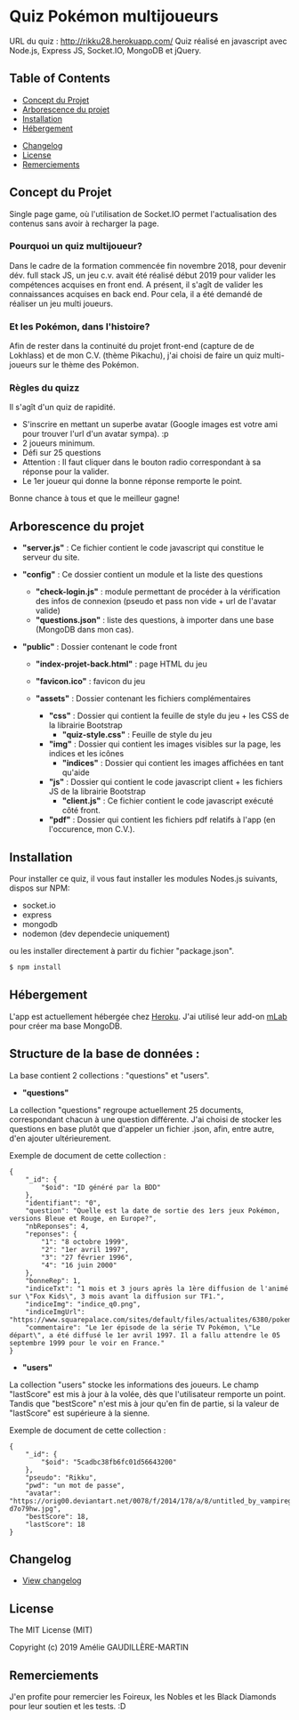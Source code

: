 # Quiz Pokémon multijoueurs

URL du quiz : http://rikku28.herokuapp.com/
Quiz réalisé en javascript avec Node.js, Express JS, Socket.IO, MongoDB et jQuery.

## Table of Contents

<!-- MarkdownTOC autolink=true bracket=round depth=2 -->
- [Concept du Projet](#Concept-du-Projet)
- [Arborescence du projet](#Arborescence-du-projet)
- [Installation](#installation)
- [Hébergement](#Hébergement)

<!-- - [Options](#options)
  - [Game_New-test options](#Game_New-test-options)
  - [http-proxy events](#http-proxy-events)
  - [http-proxy options](#http-proxy-options)
- [WebSocket](#websocket)
  - [External WebSocket upgrade](#external-websocket-upgrade) -->

- [Changelog](#changelog)
- [License](#license)
- [Remerciements](#Remerciements)

<!-- /MarkdownTOC -->

## Concept du Projet

Single page game, où l'utilisation de Socket.IO permet l'actualisation des contenus sans avoir à recharger la page.

### Pourquoi un quiz multijoueur?

Dans le cadre de la formation commencée fin novembre 2018, pour devenir dév. full stack JS, un jeu c.v. avait été réalisé début 2019 pour valider les compétences acquises en front end.
A présent, il s'agît de valider les connaissances acquises en back end. Pour cela, il a été demandé de réaliser un jeu multi joueurs.

### Et les Pokémon, dans l'histoire?
Afin de rester dans la continuité du projet front-end (capture de de Lokhlass) et de mon C.V. (thème Pikachu), j'ai choisi de faire un quiz multi-joueurs sur le thème des Pokémon.

### Règles du quizz
Il s'agît d'un quiz de rapidité.
- S'inscrire en mettant un superbe avatar (Google images est votre ami pour trouver l'url d'un avatar sympa). :p
- 2 joueurs minimum.
- Défi sur 25 questions
- Attention : Il faut cliquer dans le bouton radio correspondant à sa réponse pour la valider.
- Le 1er joueur qui donne la bonne réponse remporte le point.

Bonne chance à tous et que le meilleur gagne!

## Arborescence du projet

- **"server.js"** : Ce fichier contient le code javascript qui constitue le serveur du site.

- **"config"** : Ce dossier contient un module et la liste des questions
    - **"check-login.js"** : module permettant de procéder à la vérification des infos de connexion (pseudo et pass non vide + url de l'avatar valide)
    - **"questions.json"** : liste des questions, à importer dans une base (MongoDB dans mon cas).

- **"public"** : Dossier contenant le code front
    - **"index-projet-back.html"** : page HTML du jeu

    - **"favicon.ico"** : favicon du jeu
    
    - **"assets"** : Dossier contenant les fichiers complémentaires
        - **"css"** : Dossier qui contient la feuille de style du jeu + les CSS de la librairie Bootstrap
            - **"quiz-style.css"** : Feuille de style du jeu
        - **"img"** : Dossier qui contient les images visibles sur la page, les indices et les icônes
            - **"indices"** : Dossier qui contient les images affichées en tant qu'aide
        - **"js"** : Dossier qui contient le code javascript client + les fichiers JS de la librairie Bootstrap
            - **"client.js"** : Ce fichier contient le code javascript exécuté côté front.
        - **"pdf"** : Dossier qui contient les fichiers pdf relatifs à l'app (en l'occurence, mon C.V.).

## Installation

Pour installer ce quiz, il vous faut installer les modules Nodes.js suivants, dispos sur NPM:
- socket.io
- express
- mongodb
- nodemon (dev dependecie uniquement)

ou les installer directement à partir du fichier "package.json".

```javascript
$ npm install
```

## Hébergement

L'app est actuellement hébergée chez [Heroku](https://www.heroku.com/). J'ai utilisé leur add-on [mLab](https://www.mlab.com/) pour créer ma base MongoDB.

## Structure de la base de données : 
La base contient 2 collections : "questions" et "users".

- **"questions"**

La collection "questions" regroupe actuellement 25 documents, correspondant chacun à une question différente. J'ai choisi de stocker les questions en base plutôt que d'appeler un fichier .json, afin, entre autre, d'en ajouter ultérieurement.

Exemple de document de cette collection : 

```
{
    "_id": {
        "$oid": "ID généré par la BDD"
    },
    "identifiant": "0",
    "question": "Quelle est la date de sortie des 1ers jeux Pokémon, versions Bleue et Rouge, en Europe?",
    "nbReponses": 4,
    "reponses": {
        "1": "8 octobre 1999",
        "2": "1er avril 1997",
        "3": "27 février 1996",
        "4": "16 juin 2000"
    },
    "bonneRep": 1,
    "indiceTxt": "1 mois et 3 jours après la 1ère diffusion de l'animé sur \"Fox Kids\", 3 mois avant la diffusion sur TF1.",
    "indiceImg": "indice_q0.png",
    "indiceImgUrl": "https://www.squarepalace.com/sites/default/files/actualites/6380/pokemonrb01.png",
    "commentaire": "Le 1er épisode de la série TV Pokémon, \"Le départ\", a été diffusé le 1er avril 1997. Il a fallu attendre le 05 septembre 1999 pour le voir en France."
}
```

- **"users"**

La collection "users" stocke les informations des joueurs. Le champ "lastScore" est mis à jour à la volée, dès que l'utilisateur remporte un point. Tandis que "bestScore" n'est mis à jour qu'en fin de partie, si la valeur de "lastScore" est supérieure à la sienne.

Exemple de document de cette collection : 
```
{
    "_id": {
        "$oid": "5cadbc38fb6fc01d56643200"
    },
    "pseudo": "Rikku",
    "pwd": "un mot de passe",
    "avatar": "https://orig00.deviantart.net/0078/f/2014/178/a/8/untitled_by_vampiregodesnyx-d7o79hw.jpg",
    "bestScore": 18,
    "lastScore": 18
}
```

<!-- - **contexte**:
- **options**: -->

<!-- ## Projet

Proxy `/api` requests to `http://localhost:3333/`

```javascript
var express = require('express')
var proxy = require('Game_New-test')

var app = express()

app.use('/api', proxy({ target: 'http://localhost/', changeOrigin: true }))
app.listen(3000)

// http://localhost:3000/ -> http:// *l'IP en question* :3333/
``` -->
<!-- 

## Example

N°1

```javascript
exemple code
```


## WebSocket

```javascript
// verbose api
proxy('/', { target: 'http://echo.websocket.org', ws: true })

// shorthand
proxy('http://echo.websocket.org', { ws: true })

// shorter shorthand
proxy('ws://echo.websocket.org')
```

### External WebSocket upgrade

In the previous WebSocket examples, Game_New-test relies on a initial http request in order to listen to the http `upgrade` event. If you need to proxy WebSockets without the initial http request, you can subscribe to the server's http `upgrade` event manually.

```javascript
var wsProxy = proxy('ws://echo.websocket.org', { changeOrigin: true })

var app = express()
app.use(wsProxy)

var server = app.listen(3000)
server.on('upgrade', wsProxy.upgrade) // <-- subscribe to http 'upgrade'
```

## Tests

Run the test suite:

```bash
# install dependencies
$ npm install

# linting
$ npm run lint

# unit tests
$ npm test

# code coverage
$ npm run cover
```

:bulb: **Tip:**  -->

## Changelog

- [View changelog](https://github.com/rikku28/Game_New-test/master/CHANGELOG.md)

## License

The MIT License (MIT)

Copyright (c) 2019 Amélie GAUDILLÈRE-MARTIN

## Remerciements

J'en profite pour remercier les Foireux, les Nobles et les Black Diamonds pour leur soutien et les tests. :D